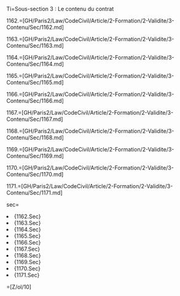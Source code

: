 Ti=Sous-section 3 : Le contenu du contrat

1162.=[GH/Paris2/Law/CodeCivil/Article/2-Formation/2-Validite/3-Contenu/Sec/1162.md]

1163.=[GH/Paris2/Law/CodeCivil/Article/2-Formation/2-Validite/3-Contenu/Sec/1163.md]

1164.=[GH/Paris2/Law/CodeCivil/Article/2-Formation/2-Validite/3-Contenu/Sec/1164.md]

1165.=[GH/Paris2/Law/CodeCivil/Article/2-Formation/2-Validite/3-Contenu/Sec/1165.md]

1166.=[GH/Paris2/Law/CodeCivil/Article/2-Formation/2-Validite/3-Contenu/Sec/1166.md]

1167.=[GH/Paris2/Law/CodeCivil/Article/2-Formation/2-Validite/3-Contenu/Sec/1167.md]

1168.=[GH/Paris2/Law/CodeCivil/Article/2-Formation/2-Validite/3-Contenu/Sec/1168.md]

1169.=[GH/Paris2/Law/CodeCivil/Article/2-Formation/2-Validite/3-Contenu/Sec/1169.md]

1170.=[GH/Paris2/Law/CodeCivil/Article/2-Formation/2-Validite/3-Contenu/Sec/1170.md]

1171.=[GH/Paris2/Law/CodeCivil/Article/2-Formation/2-Validite/3-Contenu/Sec/1171.md]

sec=<ol-none><li>{1162.Sec}</li><li>{1163.Sec}</li><li>{1164.Sec}</li><li>{1165.Sec}</li><li>{1166.Sec}</li><li>{1167.Sec}</li><li>{1168.Sec}</li><li>{1169.Sec}</li><li>{1170.Sec}</li><li>{1171.Sec}</li></ol>

=[Z/ol/10]